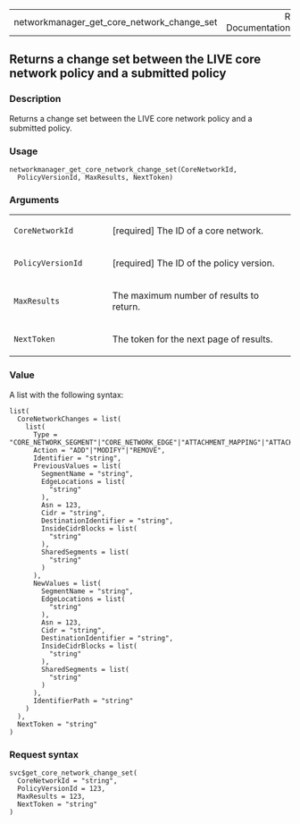 <table style="width: 100%;">
<tbody>
<tr class="odd">
<td>networkmanager_get_core_network_change_set</td>
<td style="text-align: right;">R Documentation</td>
</tr>
</tbody>
</table>

## Returns a change set between the LIVE core network policy and a submitted policy

### Description

Returns a change set between the LIVE core network policy and a
submitted policy.

### Usage

    networkmanager_get_core_network_change_set(CoreNetworkId,
      PolicyVersionId, MaxResults, NextToken)

### Arguments

<table>
<colgroup>
<col style="width: 35%" />
<col style="width: 65%" />
</colgroup>
<tbody>
<tr class="odd">
<td><code
id="networkmanager_get_core_network_change_set_:_CoreNetworkId">CoreNetworkId</code></td>
<td><p>[required] The ID of a core network.</p></td>
</tr>
<tr class="even">
<td><code
id="networkmanager_get_core_network_change_set_:_PolicyVersionId">PolicyVersionId</code></td>
<td><p>[required] The ID of the policy version.</p></td>
</tr>
<tr class="odd">
<td><code
id="networkmanager_get_core_network_change_set_:_MaxResults">MaxResults</code></td>
<td><p>The maximum number of results to return.</p></td>
</tr>
<tr class="even">
<td><code
id="networkmanager_get_core_network_change_set_:_NextToken">NextToken</code></td>
<td><p>The token for the next page of results.</p></td>
</tr>
</tbody>
</table>

### Value

A list with the following syntax:

    list(
      CoreNetworkChanges = list(
        list(
          Type = "CORE_NETWORK_SEGMENT"|"CORE_NETWORK_EDGE"|"ATTACHMENT_MAPPING"|"ATTACHMENT_ROUTE_PROPAGATION"|"ATTACHMENT_ROUTE_STATIC"|"CORE_NETWORK_CONFIGURATION"|"SEGMENTS_CONFIGURATION"|"SEGMENT_ACTIONS_CONFIGURATION"|"ATTACHMENT_POLICIES_CONFIGURATION",
          Action = "ADD"|"MODIFY"|"REMOVE",
          Identifier = "string",
          PreviousValues = list(
            SegmentName = "string",
            EdgeLocations = list(
              "string"
            ),
            Asn = 123,
            Cidr = "string",
            DestinationIdentifier = "string",
            InsideCidrBlocks = list(
              "string"
            ),
            SharedSegments = list(
              "string"
            )
          ),
          NewValues = list(
            SegmentName = "string",
            EdgeLocations = list(
              "string"
            ),
            Asn = 123,
            Cidr = "string",
            DestinationIdentifier = "string",
            InsideCidrBlocks = list(
              "string"
            ),
            SharedSegments = list(
              "string"
            )
          ),
          IdentifierPath = "string"
        )
      ),
      NextToken = "string"
    )

### Request syntax

    svc$get_core_network_change_set(
      CoreNetworkId = "string",
      PolicyVersionId = 123,
      MaxResults = 123,
      NextToken = "string"
    )
